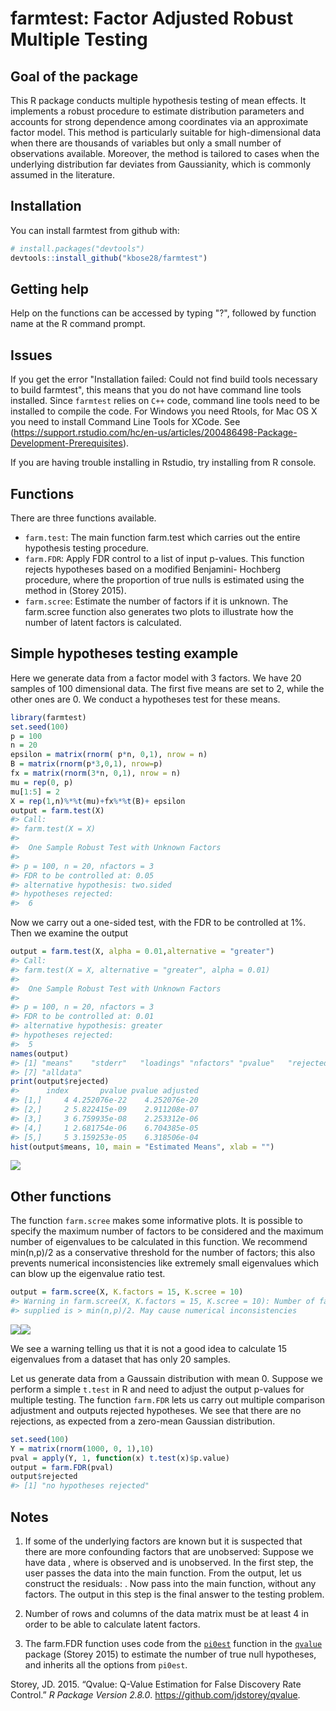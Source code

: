 
<!-- README.md is generated from README.Rmd. Please edit that file -->
farmtest: Factor Adjusted Robust Multiple Testing
=================================================

Goal of the package
-------------------

This R package conducts multiple hypothesis testing of mean effects. It implements a robust procedure to estimate distribution parameters and accounts for strong dependence among coordinates via an approximate factor model. This method is particularly suitable for high-dimensional data when there are thousands of variables but only a small number of observations available. Moreover, the method is tailored to cases when the underlying distribution far deviates from Gaussianity, which is commonly assumed in the literature.

Installation
------------

You can install farmtest from github with:

``` r
# install.packages("devtools")
devtools::install_github("kbose28/farmtest")
```

Getting help
------------

Help on the functions can be accessed by typing "?", followed by function name at the R command prompt.

Issues
------

If you get the error "Installation failed: Could not find build tools necessary to build farmtest", this means that you do not have command line tools installed. Since `farmtest` relies on `C++` code, command line tools need to be installed to compile the code. For Windows you need Rtools, for Mac OS X you need to install Command Line Tools for XCode. See (<https://support.rstudio.com/hc/en-us/articles/200486498-Package-Development-Prerequisites>).

If you are having trouble installing in Rstudio, try installing from R console.

Functions
---------

There are three functions available.

-   `farm.test`: The main function farm.test which carries out the entire hypothesis testing procedure.
-   `farm.FDR`: Apply FDR control to a list of input p-values. This function rejects hypotheses based on a modified Benjamini- Hochberg procedure, where the proportion of true nulls is estimated using the method in (Storey 2015).
-   `farm.scree`: Estimate the number of factors if it is unknown. The farm.scree function also generates two plots to illustrate how the number of latent factors is calculated.

Simple hypotheses testing example
---------------------------------

Here we generate data from a factor model with 3 factors. We have 20 samples of 100 dimensional data. The first five means are set to 2, while the other ones are 0. We conduct a hypotheses test for these means.

``` r
library(farmtest)
set.seed(100)
p = 100
n = 20
epsilon = matrix(rnorm( p*n, 0,1), nrow = n)
B = matrix(rnorm(p*3,0,1), nrow=p)
fx = matrix(rnorm(3*n, 0,1), nrow = n)
mu = rep(0, p)
mu[1:5] = 2
X = rep(1,n)%*%t(mu)+fx%*%t(B)+ epsilon
output = farm.test(X)
#> Call:
#> farm.test(X = X)
#> 
#>  One Sample Robust Test with Unknown Factors
#> 
#> p = 100, n = 20, nfactors = 3
#> FDR to be controlled at: 0.05
#> alternative hypothesis: two.sided
#> hypotheses rejected:
#>  6
```

Now we carry out a one-sided test, with the FDR to be controlled at 1%. Then we examine the output

``` r
output = farm.test(X, alpha = 0.01,alternative = "greater")
#> Call:
#> farm.test(X = X, alternative = "greater", alpha = 0.01)
#> 
#>  One Sample Robust Test with Unknown Factors
#> 
#> p = 100, n = 20, nfactors = 3
#> FDR to be controlled at: 0.01
#> alternative hypothesis: greater
#> hypotheses rejected:
#>  5
names(output)
#> [1] "means"    "stderr"   "loadings" "nfactors" "pvalue"   "rejected"
#> [7] "alldata"
print(output$rejected)
#>      index       pvalue pvalue adjusted
#> [1,]     4 4.252076e-22    4.252076e-20
#> [2,]     2 5.822415e-09    2.911208e-07
#> [3,]     3 6.759935e-08    2.253312e-06
#> [4,]     1 2.681754e-06    6.704385e-05
#> [5,]     5 3.159253e-05    6.318506e-04
hist(output$means, 10, main = "Estimated Means", xlab = "")
```

![](README-unnamed-chunk-3-1.png)

Other functions
---------------

The function `farm.scree` makes some informative plots. It is possible to specify the maximum number of factors to be considered and the maximum number of eigenvalues to be calculated in this function. We recommend min(n,p)/2 as a conservative threshold for the number of factors; this also prevents numerical inconsistencies like extremely small eigenvalues which can blow up the eigenvalue ratio test.

``` r
output = farm.scree(X, K.factors = 15, K.scree = 10)
#> Warning in farm.scree(X, K.factors = 15, K.scree = 10): Number of factors
#> supplied is > min(n,p)/2. May cause numerical inconsistencies
```

![](README-unnamed-chunk-4-1.png)![](README-unnamed-chunk-4-2.png)

We see a warning telling us that it is not a good idea to calculate 15 eigenvalues from a dataset that has only 20 samples.

Let us generate data from a Gaussain distribution with mean 0. Suppose we perform a simple `t.test` in R and need to adjust the output p-values for multiple testing. The function `farm.FDR` lets us carry out multiple comparison adjustment and outputs rejected hypotheses. We see that there are no rejections, as expected from a zero-mean Gaussian distribution.

``` r
set.seed(100)
Y = matrix(rnorm(1000, 0, 1),10)
pval = apply(Y, 1, function(x) t.test(x)$p.value)
output = farm.FDR(pval)
output$rejected
#> [1] "no hypotheses rejected"
```

Notes
-----

1.  If some of the underlying factors are known but it is suspected that there are more confounding factors that are unobserved: Suppose we have data , where is observed and is unobserved. In the first step, the user passes the data into the main function. From the output, let us construct the residuals: . Now pass into the main function, without any factors. The output in this step is the final answer to the testing problem.

2.  Number of rows and columns of the data matrix must be at least 4 in order to be able to calculate latent factors.

3.  The farm.FDR function uses code from the [`pi0est`](http://bioconductor.org/packages/release/bioc/html/qvalue.html) function in the [`qvalue`](https://www.rdocumentation.org/packages/qvalue/versions/2.4.2/topics/pi0est) package (Storey 2015) to estimate the number of true null hypotheses, and inherits all the options from `pi0est`.

Storey, JD. 2015. “Qvalue: Q-Value Estimation for False Discovery Rate Control.” *R Package Version 2.8.0*. <https://github.com/jdstorey/qvalue>.
